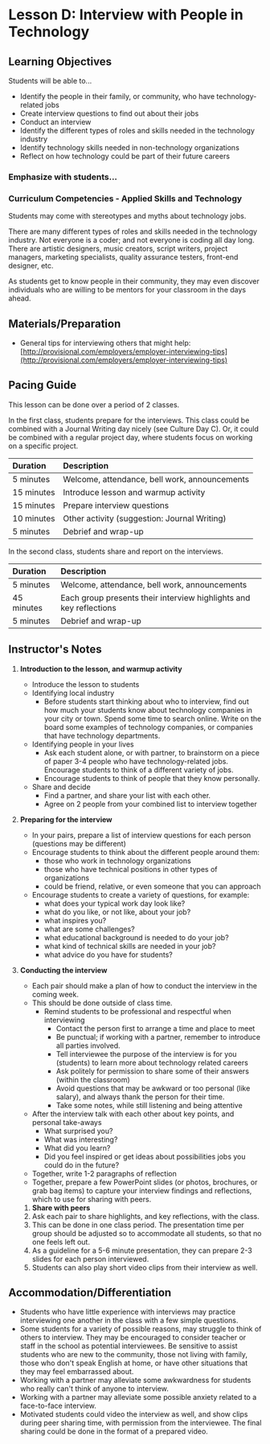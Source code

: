 # Lesson D: Interview with People in Technology

## Learning Objectives

Students will be able to...

* Identify the people in their family, or community, who have technology-related jobs
* Create interview questions to find out about their jobs
* Conduct an interview
* Identify the different types of roles and skills needed in the technology industry
* Identify technology skills needed in non-technology organizations
* Reflect on how technology could be part of their future careers

### Emphasize with students...

### Curriculum Competencies - Applied Skills and Technology

Students may come with stereotypes and myths about technology jobs.

There are many different types of roles and skills needed in the technology industry. Not everyone is a coder; and not everyone is coding all day long. There are artistic designers, music creators, script writers, project managers, marketing specialists, quality assurance testers, front-end designer, etc.

As students get to know people in their community, they may even discover individuals who are willing to be mentors for your classroom in the days ahead.

## Materials/Preparation

* General tips for interviewing others that might help:  [http://provisional.com/employers/employer-interviewing-tips](http://provisional.com/employers/employer-interviewing-tips)

## Pacing Guide

This lesson can be done over a period of 2 classes.

In the first class, students prepare for the interviews. This class could be combined with a Journal Writing day nicely \(see Culture Day C\). Or, it could be combined with a regular project day, where students focus on working on a specific project.

| Duration | Description |
| :--- | :--- |
| 5 minutes | Welcome, attendance, bell work, announcements |
| 15 minutes | Introduce lesson and warmup activity |
| 15 minutes | Prepare interview questions |
| 10 minutes | Other activity \(suggestion: Journal Writing\) |
| 5 minutes | Debrief and wrap-up |

In the second class, students share and report on the interviews.

| Duration | Description |
| :--- | :--- |
| 5 minutes | Welcome, attendance, bell work, announcements |
| 45 minutes | Each group presents their interview highlights and key reflections |
| 5 minutes | Debrief and wrap-up |

## Instructor's Notes

1. **Introduction to the lesson, and warmup activity**
   * Introduce the lesson to students
   * Identifying local industry
     * Before students start thinking about who to interview, find out how much your students know about technology companies in your city or town.  Spend some time to search online.  Write on the board some examples of technology companies, or companies that have technology departments.  
   * Identifying people in your lives
     * Ask each student alone, or with partner, to brainstorm on a piece of paper 3-4 people who have technology-related jobs. Encourage students to think of a different variety of jobs. 
     * Encourage students to think of people that they know personally.
   * Share and decide
     * Find a partner, and share your list with each other.
     * Agree on 2 people from your combined list to interview together
2. **Preparing for the interview**
   * In your pairs, prepare a list of interview questions for each person \(questions may be different\) 
   * Encourage students to think about the different people around them:
     * those who work in technology organizations
     * those who have technical positions in other types of organizations
     * could be friend, relative, or even someone that you can approach 
   * Encourage students to create a variety of questions, for example:
     * what does your typical work day look like?
     * what do you like, or not like, about your job?
     * what inspires you?  
     * what are some challenges?
     * what educational background is needed to do your job?
     * what kind of technical skills are needed in your job?
     * what advice do you have for students?
3. **Conducting the interview**
   * Each pair should make a plan of how to conduct the interview in the coming week. 
   * This should be done outside of class time. 
     * Remind students to be professional and respectful when interviewing
       * Contact the person first to arrange a time and place to meet
       * Be punctual;  if working with a partner, remember to introduce all parties involved.
       * Tell interviewee the purpose of the interview is for you \(students\) to learn more about technology related careers
       * Ask politely for permission to share some of their answers \(within the classroom\)
       * Avoid questions that may be awkward or too personal \(like salary\), and always thank the person for their time. 
       * Take some notes, while still listening and being attentive
   * After the interview talk with each other about key points, and personal take-aways
     * What surprised you?
     * What was interesting?
     * What did you learn?
     * Did you feel inspired or get ideas about possibilities jobs you could do in the future?
   * Together, write 1-2 paragraphs of reflection
   * Together, prepare a few PowerPoint slides \(or photos, brochures, or grab bag items\) to capture your interview findings and reflections, which to use for sharing with peers.

   1. **Share with peers**
   2. Ask each pair to share highlights, and key reflections,  with the class. 
   3. This can be done in one class period.  The presentation time per group should be adjusted so to accommodate all students, so that no one feels left out.
   4. As a guideline for a 5-6 minute presentation, they can prepare 2-3 slides for each person interviewed.
   5. Students can also play short video clips from their interview as well.

## Accommodation/Differentiation

* Students who have little experience with interviews may practice interviewing one another in the class with a few simple questions.  
* Some students for a variety of possible reasons, may struggle to think of others to interview.  They may be encouraged to consider teacher or staff in the school as potential interviewees.   Be sensitive to assist students who are new to the community, those not living with family, those who don't speak English at home, or have other situations that they may feel embarrassed about. 
* Working with a partner may alleviate some awkwardness for students who really can't think of anyone to interview. 
* Working with a partner may alleviate some possible anxiety related to a face-to-face interview. 
* Motivated students could video the interview as well, and show clips during peer sharing time, with permission from the interviewee.  The final sharing could be done in the format of a prepared video.

